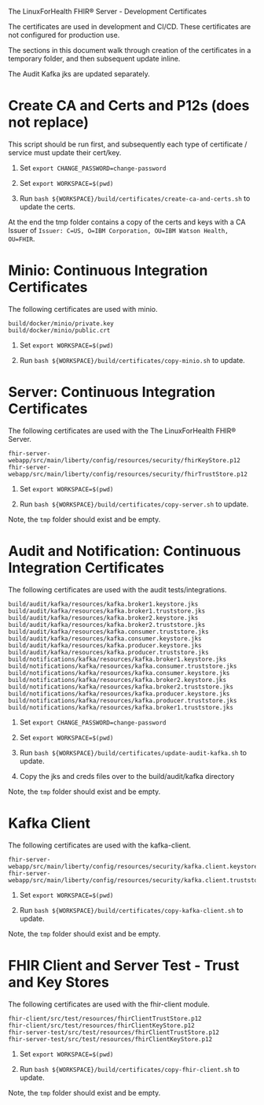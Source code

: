 The LinuxForHealth FHIR® Server - Development Certificates 

The certificates are used in development and CI/CD.
These certificates are not configured for production use.

The sections in this document walk through creation of the certificates in a temporary folder, and then subsequent update inline.  

The Audit Kafka jks are updated separately. 

# Create CA and Certs and P12s (does not replace)

This script should be run first, and subsequently each type of certificate / service must update their cert/key. 

1. Set `export CHANGE_PASSWORD=change-password`

2. Set `export WORKSPACE=$(pwd)`

3. Run `bash ${WORKSPACE}/build/certificates/create-ca-and-certs.sh` to update the certs.

At the end the tmp folder contains a copy of the certs and keys with a CA Issuer of `Issuer: C=US, O=IBM Corporation, OU=IBM Watson Health, OU=FHIR`.

# Minio: Continuous Integration Certificates

The following certificates are used with minio. 

```
build/docker/minio/private.key
build/docker/minio/public.crt
```

1. Set `export WORKSPACE=$(pwd)`

2. Run `bash ${WORKSPACE}/build/certificates/copy-minio.sh` to update.

# Server: Continuous Integration Certificates

The following certificates are used with the The LinuxForHealth FHIR® Server. 

```
fhir-server-webapp/src/main/liberty/config/resources/security/fhirKeyStore.p12
fhir-server-webapp/src/main/liberty/config/resources/security/fhirTrustStore.p12
```

1. Set `export WORKSPACE=$(pwd)`

2. Run `bash ${WORKSPACE}/build/certificates/copy-server.sh` to update.

Note, the `tmp` folder should exist and be empty.

# Audit and Notification: Continuous Integration Certificates

The following certificates are used with the audit tests/integrations.

```
build/audit/kafka/resources/kafka.broker1.keystore.jks
build/audit/kafka/resources/kafka.broker1.truststore.jks
build/audit/kafka/resources/kafka.broker2.keystore.jks
build/audit/kafka/resources/kafka.broker2.truststore.jks
build/audit/kafka/resources/kafka.consumer.truststore.jks
build/audit/kafka/resources/kafka.consumer.keystore.jks
build/audit/kafka/resources/kafka.producer.keystore.jks
build/audit/kafka/resources/kafka.producer.truststore.jks
build/notifications/kafka/resources/kafka.broker1.keystore.jks
build/notifications/kafka/resources/kafka.consumer.truststore.jks
build/notifications/kafka/resources/kafka.consumer.keystore.jks
build/notifications/kafka/resources/kafka.broker2.keystore.jks
build/notifications/kafka/resources/kafka.broker2.truststore.jks
build/notifications/kafka/resources/kafka.producer.keystore.jks
build/notifications/kafka/resources/kafka.producer.truststore.jks
build/notifications/kafka/resources/kafka.broker1.truststore.jks
```

1. Set `export CHANGE_PASSWORD=change-password`

2. Set `export WORKSPACE=$(pwd)`

3. Run `bash ${WORKSPACE}/build/certificates/update-audit-kafka.sh` to update.

4. Copy the jks and creds files over to the build/audit/kafka directory

Note, the `tmp` folder should exist and be empty.

# Kafka Client

The following certificates are used with the kafka-client. 

```
fhir-server-webapp/src/main/liberty/config/resources/security/kafka.client.keystore.p12
fhir-server-webapp/src/main/liberty/config/resources/security/kafka.client.truststore.p12
```

1. Set `export WORKSPACE=$(pwd)`

2. Run `bash ${WORKSPACE}/build/certificates/copy-kafka-client.sh` to update.

Note, the `tmp` folder should exist and be empty.

# FHIR Client and Server Test - Trust and Key Stores

The following certificates are used with the fhir-client module. 

```
fhir-client/src/test/resources/fhirClientTrustStore.p12
fhir-client/src/test/resources/fhirClientKeyStore.p12
fhir-server-test/src/test/resources/fhirClientTrustStore.p12
fhir-server-test/src/test/resources/fhirClientKeyStore.p12
```

1. Set `export WORKSPACE=$(pwd)`

2. Run `bash ${WORKSPACE}/build/certificates/copy-fhir-client.sh` to update.

Note, the `tmp` folder should exist and be empty.